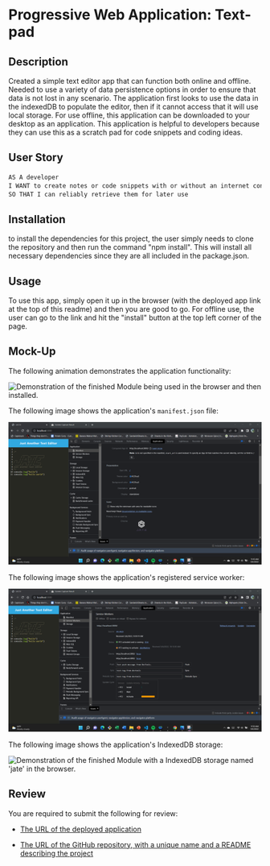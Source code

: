 # Progressive Web Application: Text-pad

## Description
Created a simple text editor app that can function both online and offline. Needed to use a variety of data persistence options in order to ensure that data is not lost in any scenario. The application first looks to use the data in the indexedDB to populate the editor, then if it cannot access that it will use local storage. For use offline, this application can be downloaded to your desktop as an application. This application is helpful to developers because they can use this as a scratch pad for code snippets and coding ideas. 

## User Story
```md
AS A developer
I WANT to create notes or code snippets with or without an internet connection
SO THAT I can reliably retrieve them for later use
```
 
## Installation
to install the dependencies for this project, the user simply needs to clone the repository and then run the command "npm install". This will install all necessary dependencies since they are all included in the package.json.

## Usage
To use this app, simply open it up in the browser (with the deployed app link at the top of this readme) and then you are good to go. For offline use, the user can go to the link and hit the "install" button at the top left corner of the page.

## Mock-Up

The following animation demonstrates the application functionality:

![Demonstration of the finished Module  being used in the browser and then installed.](./Assets/text-pad1.gif)

The following image shows the application's `manifest.json` file:

![Demonstration of the finished Module  with a manifest file in the browser.](./Assets/screenshot1.png)

The following image shows the application's registered service worker:

![Demonstration of the finished Module with a registered service worker in the browser.](./Assets/Screenshot%202.png)

The following image shows the application's IndexedDB storage:

![Demonstration of the finished Module  with a IndexedDB storage named 'jate' in the browser.](./Assets/03-idb-storage.png)


## Review

You are required to submit the following for review:

* [The URL of the deployed application]()

* [The URL of the GitHub repository, with a unique name and a README describing the project]()